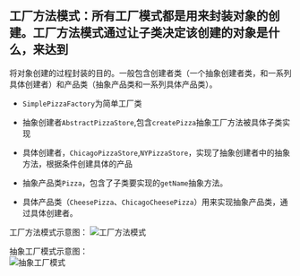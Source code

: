 ## 工厂方法模式：所有工厂模式都是用来封装对象的创建。工厂方法模式通过让子类决定该创建的对象是什么，来达到
将对象创建的过程封装的目的。一般包含创建者类（一个抽象创建者类，和一系列具体创建者）和产品类（抽象产品类和一系列具体产品类）。


- `SimplePizzaFactory`为简单工厂类
- 抽象创建者`AbstractPizzaStore`,包含`createPizza`抽象工厂方法被具体子类实现
- 具体创建者，`ChicagoPizzaStore`,`NYPizzaStore`，实现了抽象创建者中的抽象方法，根据条件创建具体的产品

- 抽象产品类`Pizza`，包含了子类要实现的`getName`抽象方法。
- 具体产品类（`CheesePizza`、`ChicagoCheesePizza`）用来实现抽象产品类，通过具体创建者。

工厂方法模式示意图： 
![工厂方法模式](http://ww1.sinaimg.cn/large/005ReCYTly1g1xiamj5qyj30oh0dmdgv.jpg)

抽象工厂模式示意图：  
![抽象工厂模式](http://ww1.sinaimg.cn/large/005ReCYTly1g1xkhli25wj30m90jmq42.jpg)